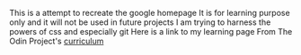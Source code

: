 This is a attempt to recreate the google homepage
It is for learning purpose only and it will not be used in future projects
I am trying to harness the powers of css and especially git
Here is a link to my learning page From The Odin Project's [curriculum](http://www.theodinproject.com/courses/web-development-101/lessons/html-css)

